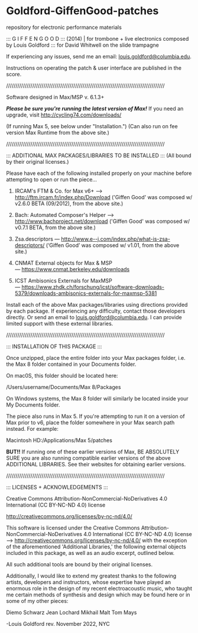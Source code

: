 # Goldford-GiffenGood-patches
repository for electronic performance materials

::: G I F F E N   G O O D :::  (2014)  |  for trombone + live electronics
composed by Louis Goldford ::: for David Whitwell on the slide trampagne

If experiencing any issues, send me an email: louis.goldford@columbia.edu.

Instructions on operating the patch & user interface are published in the score.

/////////////////////////////////////////////////////////////////////////////////////

Software designed in Max/MSP v. 6.1.3+

***Please be sure you're running the latest version of Max!***
If you need an upgrade, visit http://cycling74.com/downloads/

(If running Max 5, see below under "Installation.") 
(Can also run on fee version Max Runtime from the above site.)

/////////////////////////////////////////////////////////////////////////////////////

::: ADDITIONAL MAX PACKAGES/LIBRARIES TO BE INSTALLED ::: (All bound by their original licenses.)

Please have each of the following installed properly on your machine
before attempting to open or run the piece…

1. IRCAM's FTM & Co. for Max v6+ --> http://ftm.ircam.fr/index.php/Download
('Giffen Good' was composed w/ v2.6.0 BETA (09/2012), from the above site.)

2. Bach: Automated Composer's Helper --> http://www.bachproject.net/download
('Giffen Good' was composed w/ v0.7.1 BETA, from the above site.)

3. Zsa.descriptors — http://www.e--j.com/index.php/what-is-zsa-descriptors/
(‘Giffen Good’ was composed w/ v1.01, from the above site.)

4. CNMAT External objects for Max & MSP — https://www.cnmat.berkeley.edu/downloads

5. ICST Ambisonics Externals for MaxMSP — https://www.zhdk.ch/forschung/icst/software-downloads-5379/downloads-ambisonics-externals-for-maxmsp-5381

Install each of the above Max packages/libraries using directions provided by each package.
If experiencing any difficulty, contact those developers directly.
Or send an email to louis.goldford@columbia.edu. I can provide limited support with these external libraries. 

/////////////////////////////////////////////////////////////////////////////////////

::: INSTALLATION OF THIS PACKAGE :::

Once unzipped, place the entire folder into your Max packages folder, i.e. the Max 8 folder contained in your Documents folder. 

On mac0S, this folder should be located here:

/Users/username/Documents/Max 8/Packages 

On Windows systems, the Max 8 folder will similarly be located inside your My Documents folder. 

The piece also runs in Max 5. 
If you're attempting to run it on a version of Max prior to v6, 
place the folder somewhere in your Max search path instead. For example:

Macintosh HD:/Applications/Max 5/patches

****BUT!!****
If running one of these earlier versions of Max, BE ABSOLUTELY SURE you are also
running compatible earlier versions of the above ADDITIONAL LIBRARIES. See their
websites for obtaining earlier versions.

/////////////////////////////////////////////////////////////////////////////////////

::: LICENSES + ACKNOWLEDGEMENTS :::

Creative Commons Attribution-NonCommercial-NoDerivatives 4.0 International 
(CC BY-NC-ND 4.0) license

http://creativecommons.org/licenses/by-nc-nd/4.0/

This software is licensed under the Creative Commons 
Attribution-NonCommercial-NoDerivatives 4.0 International (CC BY-NC-ND 4.0) license 
--> http://creativecommons.org/licenses/by-nc-nd/4.0/ 
with the exception of the aforementioned 'Additional Libraries,' 
the following external objects included in this package,
as well as an audio excerpt, outlined below.

All such additional tools are bound by their original licenses.

Additionally, I would like to extend my greatest thanks to the following artists, 
developers and instructors, whose expertise have played an enormous role in the design 
of my recent electroacoustic music, who taught me certain methods of synthesis and 
design which may be found here or in some of my other pieces:

Diemo Schwarz
Jean Lochard
Mikhail Malt
Tom Mays

-Louis Goldford
rev. November 2022, NYC
